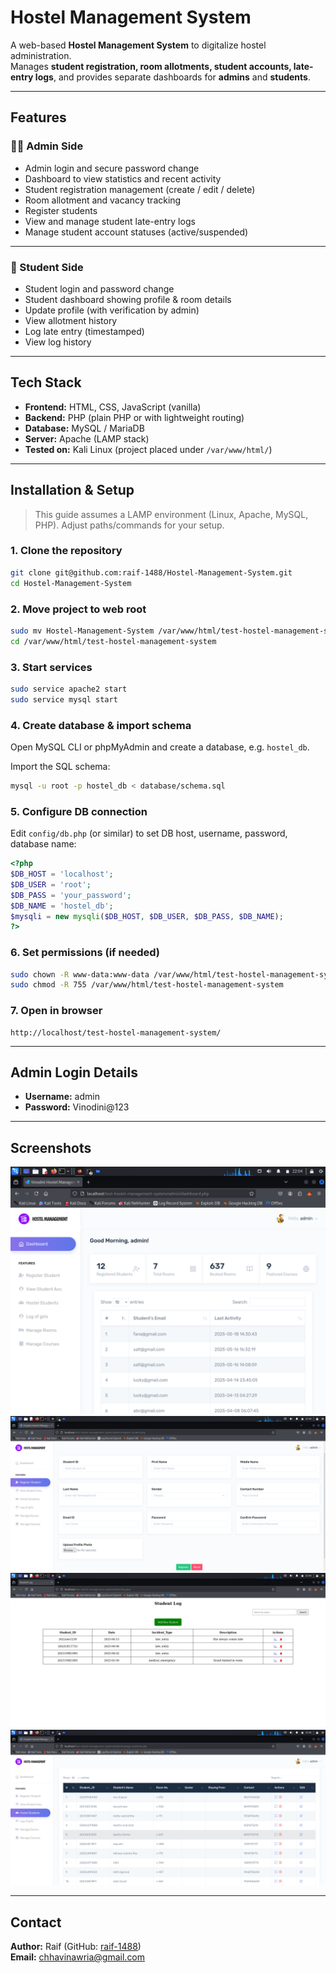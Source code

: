 # Hostel Management System 
A web-based **Hostel Management System** to digitalize hostel administration.  
Manages **student registration, room allotments, student accounts, late-entry logs**, and provides separate dashboards for **admins** and **students**.

---

## Features
### 👨‍💻 Admin Side
- Admin login and secure password change
- Dashboard to view statistics and recent activity
- Student registration management (create / edit / delete)
- Room allotment and vacancy tracking
- Register students
- View and manage student late-entry logs
- Manage student account statuses (active/suspended)

---

### 👩 Student Side
- Student login and password change
- Student dashboard showing profile & room details
- Update profile (with verification by admin)
- View allotment history
- Log late entry (timestamped)
- View log history

---

## Tech Stack
- **Frontend:** HTML, CSS, JavaScript (vanilla)  
- **Backend:** PHP (plain PHP or with lightweight routing)  
- **Database:** MySQL / MariaDB  
- **Server:** Apache (LAMP stack)  
- **Tested on:** Kali Linux (project placed under `/var/www/html/`)

---

## Installation & Setup

> This guide assumes a LAMP environment (Linux, Apache, MySQL, PHP). Adjust paths/commands for your setup.

### 1. Clone the repository
```bash
git clone git@github.com:raif-1488/Hostel-Management-System.git
cd Hostel-Management-System
```

### 2. Move project to web root
```bash
sudo mv Hostel-Management-System /var/www/html/test-hostel-management-system
cd /var/www/html/test-hostel-management-system
```

### 3. Start services
```bash
sudo service apache2 start
sudo service mysql start
```

### 4. Create database & import schema
Open MySQL CLI or phpMyAdmin and create a database, e.g. `hostel_db`.

Import the SQL schema:
```bash
mysql -u root -p hostel_db < database/schema.sql
```

### 5. Configure DB connection
Edit `config/db.php` (or similar) to set DB host, username, password, database name:
```php
<?php
$DB_HOST = 'localhost';
$DB_USER = 'root';
$DB_PASS = 'your_password';
$DB_NAME = 'hostel_db';
$mysqli = new mysqli($DB_HOST, $DB_USER, $DB_PASS, $DB_NAME);
?>
```

### 6. Set permissions (if needed)
```bash
sudo chown -R www-data:www-data /var/www/html/test-hostel-management-system
sudo chmod -R 755 /var/www/html/test-hostel-management-system
```

### 7. Open in browser
```
http://localhost/test-hostel-management-system/
```

---

## Admin Login Details
- **Username:** admin  
- **Password:** Vinodini@123  

---

## Screenshots  
![Screenshot 1](assets/images/Screenshot_2025-09-14_22_04_47.png)  
![Screenshot 2](assets/images/Screenshot_2025-09-14_22_06_21.png)  
![Screenshot 3](assets/images/Screenshot_2025-09-14_22_06_40.png)  
![Screenshot 4](assets/images/Screenshot_2025-09-14_22_06_55.png)  

---

## Contact
**Author:** Raif (GitHub: [raif-1488](https://github.com/raif-1488))  
**Email:** chhavinawria@gmail.com  

